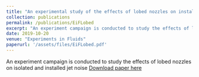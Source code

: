 ```yaml
---
title: "An experimental study of the effects of lobed nozzles on installed jet noise"
collection: publications
permalink: /publications/EiFLobed
excerpt: "An experiment campaign is conducted to study the effects of lobed nozzles on isolated and installed jet noise"
date: 2019-10-20
venue: "Experiments in Fluids"
paperurl: '/assets/files/EiFLobed.pdf'
---
```

An experiment campaign is conducted to study the effects of lobed nozzles on isolated and installed jet noise
[Download paper here](/assets/files/EiFLobed.pdf)

